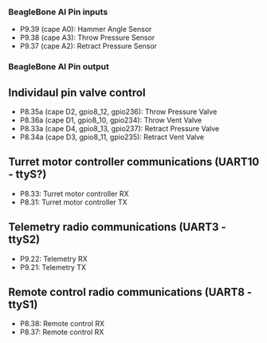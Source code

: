 ### BeagleBone AI Pin inputs

* P9.39 (cape A0): Hammer Angle Sensor
* P9.38 (cape A3): Throw Pressure Sensor
* P9.37 (cape A2): Retract Pressure Sensor

### BeagleBone AI Pin output

## Individaul pin valve control

* P8.35a (cape D2, gpio8_12, gpio236): Throw Pressure Valve
* P8.36a (cape D1, gpio8_10, gpio234): Throw Vent Valve
* P8.33a (cape D4, gpio8_13, gpio237): Retract Pressure Valve
* P8.34a (cape D3, gpio8_11, gpio235): Retract Vent Valve

## Turret motor controller communications (UART10 - ttyS?)

* P8.33: Turret motor controller RX
* P8.31: Turret motor controller TX

## Telemetry radio communications (UART3 - ttyS2)

* P9.22: Telemetry RX
* P9.21: Telemetry TX

## Remote control radio communications (UART8 - ttyS1)

* P8.38: Remote control RX
* P8.37: Remote control RX


